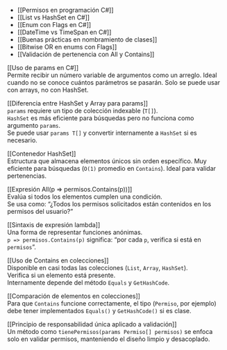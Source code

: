 + [[Permisos en programación C#]]
+ [[List vs HashSet en C#]]
+ [[Enum con Flags en C#]]
+ [[DateTime vs TimeSpan en C#]]
+ [[Buenas prácticas en nombramiento de clases]]
+ [[Bitwise OR en enums con Flags]]
+ [[Validación de pertenencia con All y Contains]]  


[[Uso de params en C#]]  
Permite recibir un número variable de argumentos como un arreglo. Ideal cuando no se conoce cuántos parámetros se pasarán. Solo se puede usar con arrays, no con HashSet.

[[Diferencia entre HashSet y Array para params]]  
`params` requiere un tipo de colección indexable (`T[]`).  
`HashSet` es más eficiente para búsquedas pero no funciona como argumento `params`.  
Se puede usar `params T[]` y convertir internamente a `HashSet` si es necesario.

[[Contenedor HashSet<T>]]  
Estructura que almacena elementos únicos sin orden específico. Muy eficiente para búsquedas (`O(1)` promedio en `Contains`). Ideal para validar pertenencias.

[[Expresión All(p => permisos.Contains(p))]]  
Evalúa si todos los elementos cumplen una condición.  
Se usa como: “¿Todos los permisos solicitados están contenidos en los permisos del usuario?”

[[Sintaxis de expresión lambda]]  
Una forma de representar funciones anónimas.  
`p => permisos.Contains(p)` significa: “por cada `p`, verifica si está en `permisos`”.

[[Uso de Contains en colecciones]]  
Disponible en casi todas las colecciones (`List`, `Array`, `HashSet`).  
Verifica si un elemento está presente.  
Internamente depende del método `Equals` y `GetHashCode`.

[[Comparación de elementos en colecciones]]  
Para que `Contains` funcione correctamente, el tipo (`Permiso`, por ejemplo) debe tener implementados `Equals()` y `GetHashCode()` si es clase.

[[Principio de responsabilidad única aplicado a validación]]  
Un método como `tienePermisos(params Permiso[] permisos)` se enfoca solo en validar permisos, manteniendo el diseño limpio y desacoplado.
